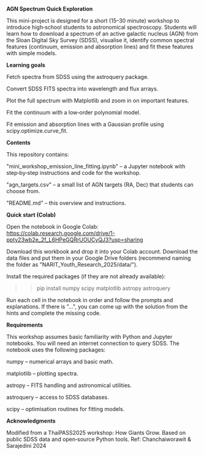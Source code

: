 **AGN Spectrum Quick Exploration**

This mini-project is designed for a short (15–30 minute) workshop to introduce high‑school students to astronomical spectroscopy. Students will learn how to download a spectrum of an active galactic nucleus (AGN) from the Sloan Digital Sky Survey (SDSS), visualise it, identify common spectral features (continuum, emission and absorption lines) and fit these features with simple models.

**Learning goals**

Fetch spectra from SDSS using the astroquery package.

Convert SDSS FITS spectra into wavelength and flux arrays.

Plot the full spectrum with Matplotlib and zoom in on important features.

Fit the continuum with a low‑order polynomial model.

Fit emission and absorption lines with a Gaussian profile using scipy.optimize.curve_fit.

**Contents**

This repository contains:

"mini_workshop_emission_line_fitting.ipynb" – a Jupyter notebook with step‑by‑step instructions and code for the workshop.

"agn_targets.csv" – a small list of AGN targets (RA, Dec) that students can choose from.

"README.md" – this overview and instructions.

**Quick start (Colab)**

Open the notebook in Google Colab:
https://colab.research.google.com/drive/1-ppty23wb2e_2f_L6HPeGQRrUOUCyQJ3?usp=sharing

Download this workbook and drop it into your Colab account.
Download the data files and put them in your Google Drive folders (recommend naming the folder as "NARIT_Youth_Research_2025/data/").

Install the required packages (if they are not already available):

>> pip install numpy scipy matplotlib astropy astroquery

Run each cell in the notebook in order and follow the prompts and explanations.
If there is "...", you can come up with the solution from the hints and complete the missing code. 

**Requirements**

This workshop assumes basic familiarity with Python and Jupyter notebooks. You will need an internet connection to query SDSS. The notebook uses the following packages:

numpy – numerical arrays and basic math.

matplotlib – plotting spectra.

astropy – FITS handling and astronomical utilities.

astroquery – access to SDSS databases.

scipy – optimisation routines for fitting models.

**Acknowledgments**

Modified from a ThaiPASS2025 workshop: How Giants Grow. Based on public SDSS data and open‑source Python tools.
Ref: Chanchaiworawit & Sarajedini 2024
